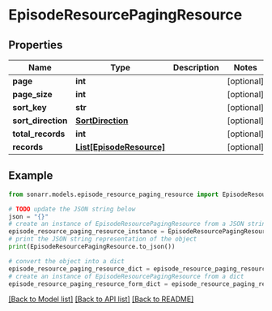 # EpisodeResourcePagingResource


## Properties

Name | Type | Description | Notes
------------ | ------------- | ------------- | -------------
**page** | **int** |  | [optional] 
**page_size** | **int** |  | [optional] 
**sort_key** | **str** |  | [optional] 
**sort_direction** | [**SortDirection**](SortDirection.md) |  | [optional] 
**total_records** | **int** |  | [optional] 
**records** | [**List[EpisodeResource]**](EpisodeResource.md) |  | [optional] 

## Example

```python
from sonarr.models.episode_resource_paging_resource import EpisodeResourcePagingResource

# TODO update the JSON string below
json = "{}"
# create an instance of EpisodeResourcePagingResource from a JSON string
episode_resource_paging_resource_instance = EpisodeResourcePagingResource.from_json(json)
# print the JSON string representation of the object
print(EpisodeResourcePagingResource.to_json())

# convert the object into a dict
episode_resource_paging_resource_dict = episode_resource_paging_resource_instance.to_dict()
# create an instance of EpisodeResourcePagingResource from a dict
episode_resource_paging_resource_form_dict = episode_resource_paging_resource.from_dict(episode_resource_paging_resource_dict)
```
[[Back to Model list]](../README.md#documentation-for-models) [[Back to API list]](../README.md#documentation-for-api-endpoints) [[Back to README]](../README.md)


